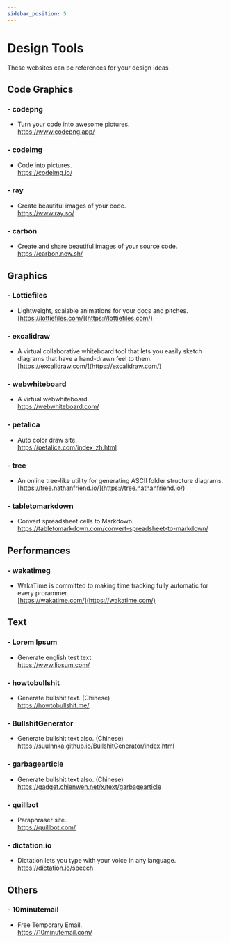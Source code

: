 ```yaml
---
sidebar_position: 5
---
```


# Design Tools

These websites can be references for your design ideas 

## Code Graphics
### - codepng  
- Turn your code into awesome pictures.        
https://www.codepng.app/  

### - codeimg  
- Code into pictures.        
https://codeimg.io/  

### - ray    
- Create beautiful images of your code.          
https://www.ray.so/    

### - carbon    
- Create and share beautiful images of your source code.            
https://carbon.now.sh/   


## Graphics
### - Lottiefiles  
- Lightweight, scalable animations for your docs and pitches.    
[https://lottiefiles.com/](https://lottiefiles.com/)  

### - excalidraw 
- A virtual collaborative whiteboard tool that lets you easily sketch diagrams that have a hand-drawn feel to them.      
[https://excalidraw.com/](https://excalidraw.com/)  

### - webwhiteboard   
- A virtual webwhiteboard.        
https://webwhiteboard.com/   

### - petalica   
- Auto color draw site.        
https://petalica.com/index_zh.html  

### - tree 
- An online tree-like utility for generating ASCII folder structure diagrams.        
[https://tree.nathanfriend.io/](https://tree.nathanfriend.io/)  

### - tabletomarkdown   
- Convert spreadsheet cells to Markdown.          
https://tabletomarkdown.com/convert-spreadsheet-to-markdown/  


## Performances
### - wakatimeg
- WakaTime is committed to making time tracking fully automatic for every prorammer.        
[https://wakatime.com/](https://wakatime.com/)


## Text
### - Lorem Ipsum
- Generate english test text.          
https://www.lipsum.com/  

### - howtobullshit
- Generate bullshit text. (Chinese)        
https://howtobullshit.me/

### - BullshitGenerator
- Generate bullshit text also. (Chinese)        
https://suulnnka.github.io/BullshitGenerator/index.html

### - garbagearticle
- Generate bullshit text also. (Chinese)        
https://gadget.chienwen.net/x/text/garbagearticle

### - quillbot
- Paraphraser site.         
https://quillbot.com/

### - dictation.io  
- Dictation lets you type with your voice in any language.            
https://dictation.io/speech  


## Others
### - 10minutemail  
- Free Temporary Email.         
https://10minutemail.com/  